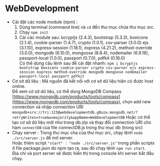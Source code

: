 # WebDevelopment
- Cài đặt các node module (npm) :
    1. Dùng terminal (command line) và `cd` đến thư mục chứa thư mục src.
    2. Chạy `npm init`
    3. Cài các module sau: bcryptjs (2.4.3), bootstrap (5.3.3), boxicons (2.1.4), cookie-parser (1.4.7), crypto (1.0.1), csv-parser (3.0.0) ejs (3.1.10), express-session (1.18.1), express (4.21.2), method-override (3.0.0), mongodb (6.10.0), mongoose (8.8.4), nodemailer (6.9.16), passport-local (1.0.0), passport (0.7.0), pdfkit (0.16.0) \
Có thể dùng câu lệnh sau để cài đặt nhanh: `npm i bcryptjs bootstrap boxicons cookie-parser crypto csv-parser ejs express-session express method-override mongodb mongoose nodemailer passport-local passport pdfkit`
- Cơ sở dữ liệu :
Mã nguồn đã kết nối với cơ sở dữ liệu hiện có được host online. \
Để xem cơ sở dữ liệu, có thể dùng MongoDB Compass [https://www.mongodb.com/products/tools/compass](https://www.mongodb.com/products/tools/compass), chọn add new connection và nhập connection URI `mongodb+srv://tri:123@webdevelopmentdb.g0uza.mongodb.net/?retryWrites=true&w=majority&appName=WebDevelopmentDB`
Hoặc có thể tạo cơ sở dữ liệu mới như trong db.zip và thay đổi connection URI cho hàm `connectDB` của file connectDB.js trong thư mục db (trong src)
- Chạy server :
Trong thư mục cha của thư mục src, chạy lệnh `node ./src/server.js` để mở server. \
Hoặc thêm script `"start" : "node ./src/server.js"` trong phần scripts ở file package.json do npm tạo ra, sau đó chạy lệnh `npm run start`. \
Địa chỉ và port server sẽ được hiển thị trong console khi server bắt đầu chạy.
